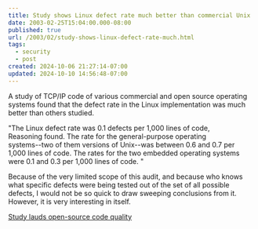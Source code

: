 ```yaml
---
title: Study shows Linux defect rate much better than commercial Unix
date: 2003-02-25T15:04:00.000-08:00
published: true
url: /2003/02/study-shows-linux-defect-rate-much.html
tags:
  - security
  - post
created: 2024-10-06 21:27:14-07:00
updated: 2024-10-10 14:56:48-07:00
---
```


A study of TCP/IP code of various commercial and open source operating systems found that the defect rate in the Linux implementation was much better than others studied.  
  
"The Linux defect rate was 0.1 defects per 1,000 lines of code,  
Reasoning found. The rate for the general-purpose operating  
systems--two of them versions of Unix--was between 0.6 and 0.7 per  
1,000 lines of code. The rates for the two embedded operating systems  
were 0.1 and 0.3 per 1,000 lines of code. "  
  
Because of the very limited scope of this audit, and because who knows what specific defects were being tested out of the set of all possible defects, I would not be so quick to draw sweeping conclusions from it. However, it is very interesting in itself.  
  
[Study lauds open-source code quality](https://news.com.com/2100-1001-985221.html?tag=fd_top)